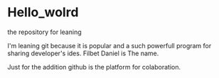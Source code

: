 # Hello_wolrd
the repository for leaning

I'm leaning git because it is popular and a such powerfull program for sharing developer's ides.
Filbet Daniel is The name.

Just for the addition github is the platform for colaboration.
